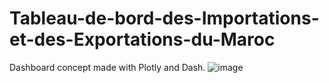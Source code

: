 # Tableau-de-bord-des-Importations-et-des-Exportations-du-Maroc

Dashboard concept made with Plotly and Dash.
![image](https://user-images.githubusercontent.com/76397726/167905430-d0f9dc3c-13bc-478d-bf44-fde0fdd9d490.png)
